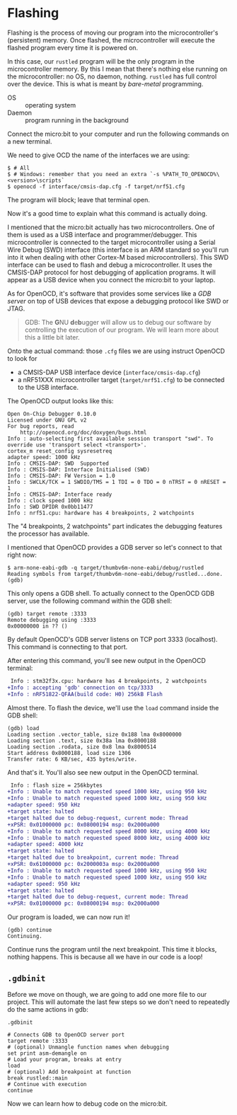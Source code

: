 # Flashing

Flashing is the process of moving our program into the microcontroller's (persistent) memory. Once flashed, the microcontroller will execute the flashed program every time it is powered on.

In this case, our `rustled` program will be the only program in the microcontroller memory. By this I mean that there's nothing else running on the microcontroller: no OS, no daemon, nothing. `rustled` has full control over the device. This is what is meant by *bare-metal* programming.

<dl>
  <dt>OS</dt>
  <dd>operating system</dd>
  <dt>Daemon</dt>
  <dd>program running in the background</dd>
</dl>

Connect the micro:bit to your computer and run the following commands on a new terminal.

We need to give OCD the name of the interfaces we are using:

``` console
$ # All
$ # Windows: remember that you need an extra `-s %PATH_TO_OPENOCD%\<version>\scripts`
$ openocd -f interface/cmsis-dap.cfg -f target/nrf51.cfg
```

The program will block; leave that terminal open.

Now it's a good time to explain what this command is actually doing.

I mentioned that the micro:bit actually has two microcontrollers.
One of them is used as a USB interface and programmer/debugger.
This microcontroller is connected to the target microcontroller using a Serial Wire Debug (SWD) interface 
(this interface is an ARM standard so you'll run into it when dealing with other Cortex-M based microcontrollers).
This SWD interface can be used to flash and debug a microcontroller.
It uses the CMSIS-DAP protocol for host debugging of application programs.
It will appear as a USB device when you connect the micro:bit to your laptop.

As for OpenOCD,
it's software that provides some services like a *GDB server* 
on top of USB devices that expose a debugging protocol like SWD or JTAG.

> GDB: The **G**NU **d**e**b**ugger will allow us to debug our software 
> by controlling the execution of our program.
> We will learn more about this a little bit later.

Onto the actual command: those `.cfg` files we are using instruct OpenOCD to look for
- a CMSIS-DAP USB interface device (`interface/cmsis-dap.cfg`)
- a nRF51XXX microcontroller target (`target/nrf51.cfg`) to be connected to the USB interface.

The OpenOCD output looks like this:

``` console
Open On-Chip Debugger 0.10.0
Licensed under GNU GPL v2
For bug reports, read
	http://openocd.org/doc/doxygen/bugs.html
Info : auto-selecting first available session transport "swd". To override use 'transport select <transport>'.
cortex_m reset_config sysresetreq
adapter speed: 1000 kHz
Info : CMSIS-DAP: SWD  Supported
Info : CMSIS-DAP: Interface Initialised (SWD)
Info : CMSIS-DAP: FW Version = 1.0
Info : SWCLK/TCK = 1 SWDIO/TMS = 1 TDI = 0 TDO = 0 nTRST = 0 nRESET = 1
Info : CMSIS-DAP: Interface ready
Info : clock speed 1000 kHz
Info : SWD DPIDR 0x0bb11477
Info : nrf51.cpu: hardware has 4 breakpoints, 2 watchpoints
```

The "4 breakpoints, 2 watchpoints" part indicates the debugging features the processor has
available.

I mentioned that OpenOCD provides a GDB server so let's connect to that right now:

``` console
$ arm-none-eabi-gdb -q target/thumbv6m-none-eabi/debug/rustled
Reading symbols from target/thumbv6m-none-eabi/debug/rustled...done.
(gdb)
```

This only opens a GDB shell. To actually connect to the OpenOCD GDB server, use the following
command within the GDB shell:

``` gdb
(gdb) target remote :3333
Remote debugging using :3333
0x00000000 in ?? ()
```

By default OpenOCD's GDB server listens on TCP port 3333 (localhost). This command is connecting to
that port.

After entering this command, you'll see new output in the OpenOCD terminal:

``` diff
 Info : stm32f3x.cpu: hardware has 4 breakpoints, 2 watchpoints
+Info : accepting 'gdb' connection on tcp/3333
+Info : nRF51822-QFAA(build code: H0) 256kB Flash
```

Almost there. To flash the device, we'll use the `load` command inside the GDB shell:

``` gdb
(gdb) load
Loading section .vector_table, size 0x188 lma 0x8000000
Loading section .text, size 0x38a lma 0x8000188
Loading section .rodata, size 0x8 lma 0x8000514
Start address 0x8000188, load size 1306
Transfer rate: 6 KB/sec, 435 bytes/write.
```

And that's it. You'll also see new output in the OpenOCD terminal.

``` diff
 Info : flash size = 256kbytes
+Info : Unable to match requested speed 1000 kHz, using 950 kHz
+Info : Unable to match requested speed 1000 kHz, using 950 kHz
+adapter speed: 950 kHz
+target state: halted
+target halted due to debug-request, current mode: Thread
+xPSR: 0x01000000 pc: 0x08000194 msp: 0x2000a000
+Info : Unable to match requested speed 8000 kHz, using 4000 kHz
+Info : Unable to match requested speed 8000 kHz, using 4000 kHz
+adapter speed: 4000 kHz
+target state: halted
+target halted due to breakpoint, current mode: Thread
+xPSR: 0x61000000 pc: 0x2000003a msp: 0x2000a000
+Info : Unable to match requested speed 1000 kHz, using 950 kHz
+Info : Unable to match requested speed 1000 kHz, using 950 kHz
+adapter speed: 950 kHz
+target state: halted
+target halted due to debug-request, current mode: Thread
+xPSR: 0x01000000 pc: 0x08000194 msp: 0x2000a000
```

Our program is loaded, we can now run it!

``` gdb
(gdb) continue
Continuing.
```

Continue runs the program until the next breakpoint.
This time it blocks, nothing happens.
This is because all we have in our code is a loop!

## `.gdbinit`

Before we move on though, we are going to add one more file to our project.
This will automate the last few steps so we don't need to repeatedly do the same actions in gdb:

`.gdbinit`

``` gdbinit
# Connects GDB to OpenOCD server port
target remote :3333
# (optional) Unmangle function names when debugging
set print asm-demangle on
# Load your program, breaks at entry
load
# (optional) Add breakpoint at function
break rustled::main
# Continue with execution
continue
```

Now we can learn how to debug code on the micro:bit.